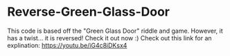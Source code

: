 # Reverse-Green-Glass-Door
This code is based off the "Green Glass Door" riddle and game. However, it has a twist... it is reversed! Check it out now :)
Check out this link for an explination: https://youtu.be/iG4c8iDKsx4 
